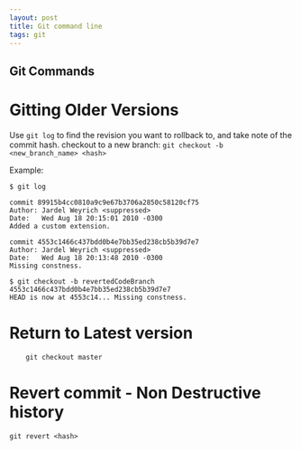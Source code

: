 ```yaml
---
layout: post
title: Git command line
tags: git
---
```

## Git Commands

# Gitting Older Versions
Use `git log` to find the revision you want to rollback to, and take note of the commit hash.
checkout to a new branch: `git checkout -b <new_branch_name> <hash>`

Example:
    
	$ git log
    
	commit 89915b4cc0810a9c9e67b3706a2850c58120cf75
    Author: Jardel Weyrich <suppressed>
    Date:   Wed Aug 18 20:15:01 2010 -0300
    Added a custom extension.
    
	commit 4553c1466c437bdd0b4e7bb35ed238cb5b39d7e7
    Author: Jardel Weyrich <suppressed>
    Date:   Wed Aug 18 20:13:48 2010 -0300
    Missing constness.
    
    $ git checkout -b revertedCodeBranch 4553c1466c437bdd0b4e7bb35ed238cb5b39d7e7
    HEAD is now at 4553c14... Missing constness.
    
# Return to Latest version
		git checkout master

# Revert commit - Non Destructive history
	git revert <hash>

